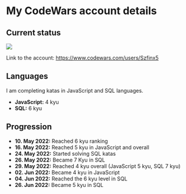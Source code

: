 # My CodeWars account details   

## Current status  
<img src="https://www.codewars.com/users/Szfinx5/badges/large">  

Link to the account: https://www.codewars.com/users/Szfinx5  

## Languages  
I am completing katas in JavaScript and SQL languages.  
 - **JavaScript:** 4 kyu  
 - **SQL:** 6 kyu   

## Progression
- **10. May 2022:** Reached 6 kyu ranking 
- **16. May 2022:** Reached 5 kyu in JavaScript and overall
- **24. May 2022:** Started solving SQL katas
- **26. May 2022:** Became 7 Kyu in SQL
- **29. May 2022:** Reached 4 kyu overall (JavaScript 5 kyu, SQL 7 kyu)
- **02. Jun 2022:** Became 4 kyu in JavaScript
- **04. Jun 2022:** Reached the 6 kyu level in SQL
- **26. Jun 2022:** Became 5 kyu in SQL
